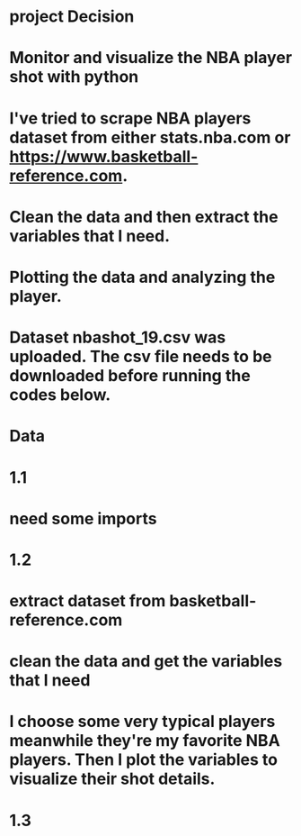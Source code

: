 # project Decision
# Monitor and visualize the NBA player shot with python
# I've tried to scrape NBA players dataset from either stats.nba.com or https://www.basketball-reference.com.
# Clean the data and then extract the variables that I need.
# Plotting the data and analyzing the player.

# Dataset nbashot_19.csv was uploaded. The csv file needs to be downloaded before running the codes below.

# Data
# 1.1
# need some imports

# 1.2
# extract dataset from basketball-reference.com
# clean the data and get the variables that I need
# I choose some very typical players meanwhile they're my favorite NBA players. Then I plot the variables to visualize their shot details.

# 1.3
# 
# 
